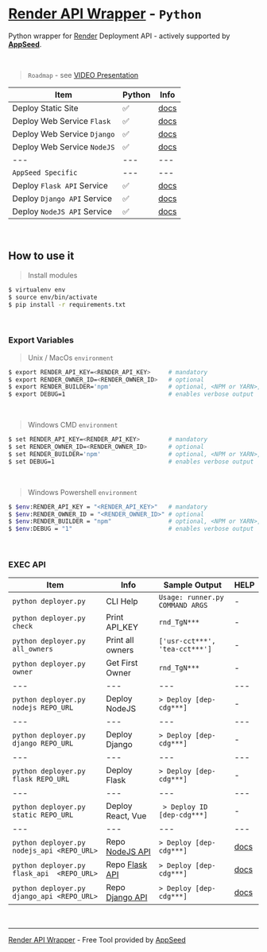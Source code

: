 # [Render API Wrapper](https://www.youtube.com/watch?v=RRbmOhTzkYo) - `Python`

Python wrapper for [Render](https://render.com/) Deployment API - actively supported by **[AppSeed](https://appseed.us/)**.

<br />

> `Roadmap` - see [VIDEO Presentation](https://www.youtube.com/watch?v=RRbmOhTzkYo)

| Item | Python | Info |
| --- | --- | --- |
| Deploy Static Site          | ✅ | [docs](./docs/python/deploy-static.md) |
| Deploy Web Service `Flask`  | ✅ | [docs](./docs/python/deploy-flask.md)  |
| Deploy Web Service `Django` | ✅ | [docs](./docs/python/deploy-django.md) |
| Deploy Web Service `NodeJS` | ✅ | [docs](./docs/python/deploy-nodejs.md) |
| --- | --- | --- |
| `AppSeed Specific` | --- | --- |
| Deploy `Flask API` Service  | ✅ | [docs](./docs/python/deploy-flask-api.md)  |
| Deploy `Django API` Service | ✅ | [docs](./docs/python/deploy-django-api.md) |
| Deploy `NodeJS API` Service | ✅ | [docs](./docs/python/deploy-nodejs-api.md) |

<br />

## How to use it

> Install modules

```bash
$ virtualenv env
$ source env/bin/activate
$ pip install -r requirements.txt
```

<br />

### Export Variables

> Unix / MacOs `environment`

```bash
$ export RENDER_API_KEY=<RENDER_API_KEY>     # mandatory
$ export RENDER_OWNER_ID=<RENDER_OWNER_ID>   # optional
$ export RENDER_BUILDER='npm'                # optional, <NPM or YARN>, defaults to NPM
$ export DEBUG=1                             # enables verbose output
```

<br />

> Windows CMD `environment`

```bash
$ set RENDER_API_KEY=<RENDER_API_KEY>        # mandatory
$ set RENDER_OWNER_ID=<RENDER_OWNER_ID>      # optional
$ set RENDER_BUILDER='npm'                   # optional, <NPM or YARN>, defaults to NPM
$ set DEBUG=1                                # enables verbose output
```

<br />

> Windows Powershell `environment`

```bash
$ $env:RENDER_API_KEY = "<RENDER_API_KEY>"   # mandatory
$ $env:RENDER_OWNER_ID = "<RENDER_OWNER_ID>" # optional
$ $env:RENDER_BUILDER = "npm"                # optional, <NPM or YARN>, defaults to NPM
$ $env:DEBUG = "1"                           # enables verbose output
```

<br />

### EXEC API

| Item | Info | Sample Output | HELP |
| --- | --- | --- | --- |
| `python deployer.py` | CLI Help | `Usage: runner.py COMMAND ARGS` | - |
| `python deployer.py check` | Print API_KEY | `rnd_TgN***` | - |
| `python deployer.py all_owners` | Print all owners | `['usr-cct***', 'tea-cct***']` | - |
| `python deployer.py owner` | Get First Owner | `rnd_TgN***` | - |
| --- | --- | --- | --- |
| `python deployer.py nodejs REPO_URL` | Deploy NodeJS | `> Deploy [dep-cdg***]` | - |
| --- | --- | --- | --- |
| `python deployer.py django REPO_URL` | Deploy Django | `> Deploy [dep-cdg***]` | - |
| --- | --- | --- | --- |
| `python deployer.py flask REPO_URL`  | Deploy Flask  | `> Deploy [dep-cdg***]` | - |
| --- | --- | --- | --- |
| `python deployer.py static REPO_URL` | Deploy React, Vue | ` > Deploy ID [dep-cdg***]` | - |
| --- | --- | --- | --- |
| `python deployer.py nodejs_api <REPO_URL>` | Repo [NodeJS API](https://github.com/app-generator/api-server-nodejs) | `> Deploy [dep-cdg***]` | [docs](./docs/python/deploy-nodejs-api.md) |
| `python deployer.py flask_api  <REPO_URL>` | Repo [Flask API](https://github.com/app-generator/api-server-flask)   | `> Deploy [dep-cdg***]` | [docs](./docs/python/deploy-flask-api.md)  |
| `python deployer.py django_api <REPO_URL>` | Repo [Django API](https://github.com/app-generator/api-server-django) | `> Deploy [dep-cdg***]` | [docs](./docs/python/deploy-django-api.md) |

<br />

---
[Render API Wrapper](https://www.youtube.com/watch?v=RRbmOhTzkYo) - Free Tool provided by [AppSeed](https://appseed.us/)
